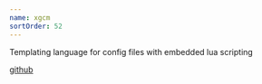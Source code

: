 ```yaml
---
name: xgcm
sortOrder: 52
---
```


Templating language for config files with embedded lua scripting

[github](https://www.github.com/adjective-object/xgcm)
